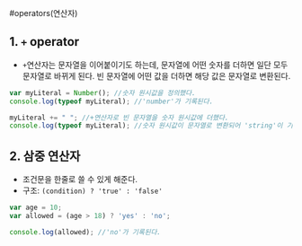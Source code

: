 #operators(연산자)

## 1. `+` operator
- `+`연산자는 문자열을 이어붙이기도 하는데, 문자열에 어떤 숫자를 더하면 일단 모두 문자열로 바뀌게 된다. 빈 문자열에 어떤 값을 더하면 해당 값은 문자열로 변환된다.
```javascript
var myLiteral = Number(); //숫자 원시값을 정의했다.
console.log(typeof myLiteral); //'number'가 기록된다.

myLiteral += " "; //+연산자로 빈 문자열을 숫자 원시값에 더했다.
console.log(typeof myLiteral); //숫자 원시값이 문자열로 변환되어 'string'이 기록된다.
```


## 2. 삼중 연산자
- 조건문을 한줄로 쓸 수 있게 해준다.
- 구조: `(condition) ? 'true' : 'false'`
```javascript
var age = 10;
var allowed = (age > 18) ? 'yes' : 'no';

console.log(allowed); //'no'가 기록된다.
```
